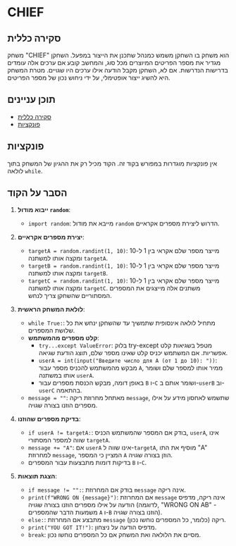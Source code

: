 # CHIEF

## סקירה כללית

משחק "CHIEF" הוא משחק בו השחקן משמש כמנהל שתכנן את הייצור במפעל. השחקן מגדיר את מספר הפריטים המיוצרים מכל סוג, והמחשב קובע אם ערכים אלה עומדים בדרישות הנדרשות. אם לא, השחקן מקבל הודעה אילו ערכים היו שגויים. מטרת המשחק היא להשיג ייצור אופטימלי, על ידי ניחוש נכון של מספר הפריטים.

## תוכן עניינים

- [סקירה כללית](#סקירה-כללית)
- [פונקציות](#פונקציות)

## פונקציות

אין פונקציות מוגדרות במפורש בקוד זה. הקוד מכיל רק את ההגיון של המשחק בתוך לולאה `while`.

## הסבר על הקוד

1.  **ייבוא מודול `random`**:
    -   `import random`: מייבא את מודול `random` הדרוש ליצירת מספרים אקראיים.

2.  **יצירת מספרים אקראיים**:
    -   `targetA = random.randint(1, 10)`: מייצר מספר שלם אקראי בין 1 ל-10 ומקצה אותו למשתנה `targetA`.
    -   `targetB = random.randint(1, 10)`: מייצר מספר שלם אקראי בין 1 ל-10 ומקצה אותו למשתנה `targetB`.
    -   `targetC = random.randint(1, 10)`: מייצר מספר שלם אקראי בין 1 ל-10 ומקצה אותו למשתנה `targetC`.
    משתנים אלה מייצגים את המספרים המסתוריים שהשחקן צריך לנחש.

3.  **לולאת המשחק הראשית**:
    -   `while True:`: מתחיל לולאה אינסופית שתמשיך עד שהשחקן ינחש את כל שלושת המספרים.
    -   **קלט מספרים מהמשתמש**:
        -  `try...except ValueError`: בלוק try-except מטפל בשגיאות קלט אפשריות. אם המשתמש יכניס קלט שאינו מספר שלם, תוצג הודעת שגיאה.
        -   `userA = int(input("Введите число для A (от 1 до 10): "))`: מבקש מהמשתמש להכניס מספר עבור `A`, ממיר אותו למספר שלם ושומר אותו במשתנה `userA`.
        -   באופן דומה, מבקש הכנסת מספרים עבור `B` ו-`C` ושומר אותם ב-`userB` וב-`userC` בהתאמה.
    -   `message = ""`: מאתחל מחרוזת ריקה `message`, שתשמש לאחסון מידע על אילו מספרים הוזנו בצורה שגויה.

4.  **בדיקת מספרים שהוזנו**:
    -   `if userA != targetA:`: בודק אם המספר שהמשתמש הכניס, `userA`, אינו שווה למספר המסתורי `targetA`.
    -   `message += "A"`: אם `userA` אינו שווה ל-`targetA`, מוסיף את התו "A" למחרוזת `message`, המציין כי המספר `A` הוזן בצורה שגויה.
    -   בדיקות דומות מתבצעות עבור המספרים `B` ו-`C`.

5.  **הצגת תוצאות**:
    -   `if message != "":`: בודק אם המחרוזת `message` אינה ריקה.
    -   `print(f"WRONG ON {message}")`: אם המחרוזת `message` אינה ריקה, מדפיס הודעה על אילו מספרים הוזנו בצורה שגויה (לדוגמה, "WRONG ON AB" - משמעות הדבר שהמספרים `A` ו-`B` הוזנו בצורה שגויה).
    -   `else:`: מתבצע אם המחרוזת `message` ריקה (כלומר, כל המספרים נוחשו נכון).
    -   `print("YOU GOT IT!")`: מדפיס הודעה על ניצחון.
    -   `break`: מסיים את הלולאה ואת המשחק אם כל המספרים נוחשו נכון.
